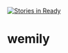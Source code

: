 [![Stories in Ready](https://badge.waffle.io/tripl-kn/web.svg?label=ready&title=Ready)](http://waffle.io/tripl-kn/web)

# wemily

